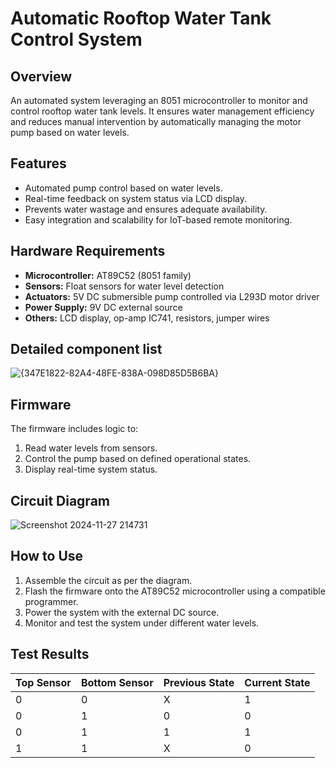 # Automatic Rooftop Water Tank Control System

## Overview
An automated system leveraging an 8051 microcontroller to monitor and control rooftop water tank levels. It ensures water management efficiency and reduces manual intervention by automatically managing the motor pump based on water levels.

## Features
- Automated pump control based on water levels.
- Real-time feedback on system status via LCD display.
- Prevents water wastage and ensures adequate availability.
- Easy integration and scalability for IoT-based remote monitoring.

## Hardware Requirements
- **Microcontroller:** AT89C52 (8051 family)
- **Sensors:** Float sensors for water level detection
- **Actuators:** 5V DC submersible pump controlled via L293D motor driver
- **Power Supply:** 9V DC external source
- **Others:** LCD display, op-amp IC741, resistors, jumper wires

## Detailed component list
![{347E1822-82A4-48FE-838A-098D85D5B6BA}](https://github.com/user-attachments/assets/7cefdefa-a54b-42e7-8d04-a43ac5735819)

## Firmware
The firmware includes logic to:
1. Read water levels from sensors.
2. Control the pump based on defined operational states.
3. Display real-time system status.

## Circuit Diagram
![Screenshot 2024-11-27 214731](https://github.com/user-attachments/assets/5bf0ad3c-7e45-4eff-81dc-69a6a76c1f27)

## How to Use
1. Assemble the circuit as per the diagram.
2. Flash the firmware onto the AT89C52 microcontroller using a compatible programmer.
3. Power the system with the external DC source.
4. Monitor and test the system under different water levels.

## Test Results
| **Top Sensor** | **Bottom Sensor** | **Previous State** | **Current State** |
|----------------|-------------------|---------------------|-------------------|
| 0              | 0                 | X                   | 1                 |
| 0              | 1                 | 0                   | 0                 |
| 0              | 1                 | 1                   | 1                 |
| 1              | 1                 | X                   | 0                 |

